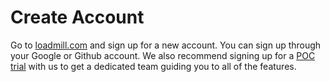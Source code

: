 # Create Account

Go to [loadmill.com](https://loadmill.com) and sign up for a new account. You can sign up through your Google or Github account. We also recommend signing up for a [POC trial](https://www.loadmill.com/poc) with us to get a dedicated team guiding you to all of the features.

